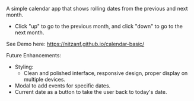 A simple calendar app that shows rolling dates from the previous and next month.
  - Click "up" to go to the previous month, and click "down" to go to the next month.

See Demo here: https://nitzanf.github.io/calendar-basic/

Future Enhancements:
  - Styling:
    - Clean and polished interface, responsive design, proper display on multiple devices.
  - Modal to add events for specific dates.
  - Current date as a button to take the user back to today's date.